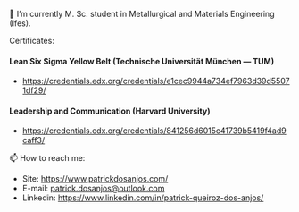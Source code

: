🌱 I’m currently M. Sc. student in Metallurgical and Materials Engineering (Ifes).

Certificates:

#### Lean Six Sigma Yellow Belt (Technische Universität München — TUM)

- https://credentials.edx.org/credentials/e1cec9944a734ef7963d39d55071df29/

#### Leadership and Communication (Harvard University)

- https://credentials.edx.org/credentials/841256d6015c41739b5419f4ad9caff3/

📫 How to reach me:

- Site: https://www.patrickdosanjos.com/
- E-mail: patrick.dosanjos@outlook.com
- Linkedin: https://www.linkedin.com/in/patrick-queiroz-dos-anjos/
